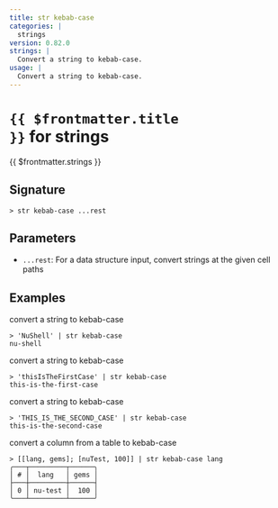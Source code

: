 ```yaml
---
title: str kebab-case
categories: |
  strings
version: 0.82.0
strings: |
  Convert a string to kebab-case.
usage: |
  Convert a string to kebab-case.
---
```


# <code>{{ $frontmatter.title }}</code> for strings

<div class='command-title'>{{ $frontmatter.strings }}</div>

## Signature

```> str kebab-case ...rest```

## Parameters

 -  `...rest`: For a data structure input, convert strings at the given cell paths

## Examples

convert a string to kebab-case
```shell
> 'NuShell' | str kebab-case
nu-shell
```

convert a string to kebab-case
```shell
> 'thisIsTheFirstCase' | str kebab-case
this-is-the-first-case
```

convert a string to kebab-case
```shell
> 'THIS_IS_THE_SECOND_CASE' | str kebab-case
this-is-the-second-case
```

convert a column from a table to kebab-case
```shell
> [[lang, gems]; [nuTest, 100]] | str kebab-case lang
╭───┬─────────┬──────╮
│ # │  lang   │ gems │
├───┼─────────┼──────┤
│ 0 │ nu-test │  100 │
╰───┴─────────┴──────╯

```
